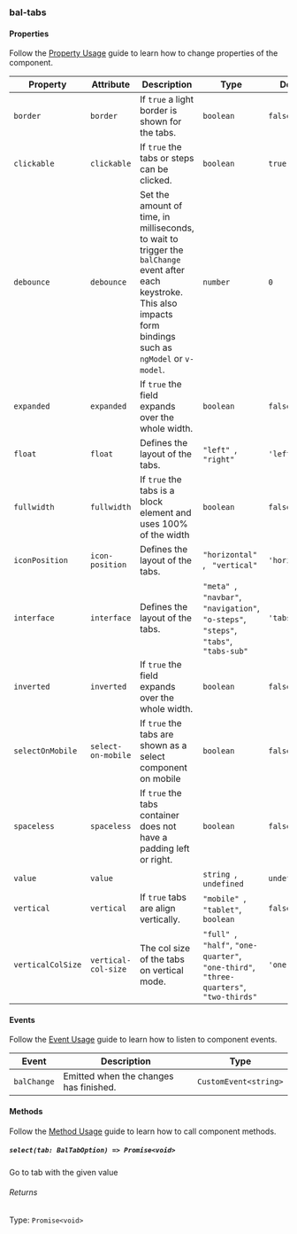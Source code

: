 ### bal-tabs
 
#### Properties

Follow the [Property Usage](https://design.baloise.dev/?path=/docs/implementation-property--page) guide to learn how to change properties of the component.

| Property          | Attribute           | Description                                                                                                                                                             | Type                                                                                             | Default        |
| ----------------- | ------------------- | ----------------------------------------------------------------------------------------------------------------------------------------------------------------------- | ------------------------------------------------------------------------------------------------ | -------------- |
| `border`          | `border`            | If `true` a light border is shown for the tabs.                                                                                                                         | `boolean`                                                                                        | `false`        |
| `clickable`       | `clickable`         | If `true` the tabs or steps can be clicked.                                                                                                                             | `boolean`                                                                                        | `true`         |
| `debounce`        | `debounce`          | Set the amount of time, in milliseconds, to wait to trigger the `balChange` event after each keystroke. This also impacts form bindings such as `ngModel` or `v-model`. | `number`                                                                                         | `0`            |
| `expanded`        | `expanded`          | If `true` the field expands over the whole width.                                                                                                                       | `boolean`                                                                                        | `false`        |
| `float`           | `float`             | Defines the layout of the tabs.                                                                                                                                         | `"left" `, ` "right"`                                                                            | `'left'`       |
| `fullwidth`       | `fullwidth`         | If `true` the tabs is a block element and uses 100% of the width                                                                                                        | `boolean`                                                                                        | `false`        |
| `iconPosition`    | `icon-position`     | Defines the layout of the tabs.                                                                                                                                         | `"horizontal" `, ` "vertical"`                                                                   | `'horizontal'` |
| `interface`       | `interface`         | Defines the layout of the tabs.                                                                                                                                         | `"meta" `, ` "navbar" `, ` "navigation" `, ` "o-steps" `, ` "steps" `, ` "tabs" `, ` "tabs-sub"` | `'tabs'`       |
| `inverted`        | `inverted`          | If `true` the field expands over the whole width.                                                                                                                       | `boolean`                                                                                        | `false`        |
| `selectOnMobile`  | `select-on-mobile`  | If `true` the tabs are shown as a select component on mobile                                                                                                            | `boolean`                                                                                        | `false`        |
| `spaceless`       | `spaceless`         | If `true` the tabs container does not have a padding left or right.                                                                                                     | `boolean`                                                                                        | `false`        |
| `value`           | `value`             |                                                                                                                                                                         | `string `, ` undefined`                                                                          | `undefined`    |
| `vertical`        | `vertical`          | If `true` tabs are align vertically.                                                                                                                                    | `"mobile" `, ` "tablet" `, ` boolean`                                                            | `false`        |
| `verticalColSize` | `vertical-col-size` | The col size of the tabs on vertical mode.                                                                                                                              | `"full" `, ` "half" `, ` "one-quarter" `, ` "one-third" `, ` "three-quarters" `, ` "two-thirds"` | `'one-third'`  |


#### Events

Follow the [Event Usage](https://design.baloise.dev/?path=/docs/implementation-event--page) guide to learn how to listen to component events.

| Event       | Description                            | Type                  |
| ----------- | -------------------------------------- | --------------------- |
| `balChange` | Emitted when the changes has finished. | `CustomEvent<string>` |


#### Methods

Follow the [Method Usage](https://design.baloise.dev/?path=/docs/implementation-method--page) guide to learn how to call component methods.

##### `select(tab: BalTabOption) => Promise<void>`

Go to tab with the given value

###### Returns

Type: `Promise<void>`




 